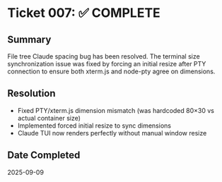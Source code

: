 # Ticket 007: ✅ COMPLETE

## Summary
File tree Claude spacing bug has been resolved. The terminal size synchronization issue was fixed by forcing an initial resize after PTY connection to ensure both xterm.js and node-pty agree on dimensions.

## Resolution
- Fixed PTY/xterm.js dimension mismatch (was hardcoded 80×30 vs actual container size)
- Implemented forced initial resize to sync dimensions
- Claude TUI now renders perfectly without manual window resize

## Date Completed
2025-09-09